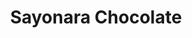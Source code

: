 --- 
title: "Sayonara Chocolate"
publishdate: "2019-3-5T16:48:46+02:00"
src: "https://365manga.net/manga/sayonara-chocolate"
image: "https://data.365manga.net/images/thumbnails/30350-sayonara-chocolate.jpg"
description: " Collection of short stories including• Tasai Shingou (Colourful Sign)Life as the Mayor's daughter in a small town is suffocating and boring for Rita. The only one who doesn't give her special treatment is Raz, the town cleaner, so she constantly seeks his attention... by graffitiing the town."
---